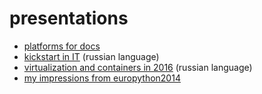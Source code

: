 # presentations

* [platforms for docs](https://friz-zy.github.io/presentations/static-docs/slides.html#1)
* [kickstart in IT](https://friz-zy.github.io/presentations/kickstart/slides.html) (russian language)
* [virtualization and containers in 2016](https://friz-zy.github.io/presentations/2016containers/slides.html) (russian language)
* [my impressions from europython2014](https://friz-zy.github.io/presentations/2014europython/slides.html#1)
